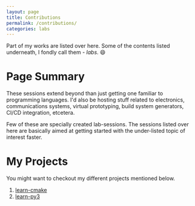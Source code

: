 ```yaml
---
layout: page
title: Contributions
permalink: /contributions/
categories: labs
---
```


Part of my works are listed over here.  Some of the contents listed underneath, I fondly call them - *labs*. :smile:

# Page Summary

These sessions extend beyond than just getting one familiar to programming languages.  I'd also be hosting stuff related to electronics, communications systems, virtual prototyping, build system generators, CI/CD integration, etcetera.

Few of these are specially created lab-sessions.  The sessions listed over here are basically aimed at getting started with the under-listed topic of interest faster.


# My Projects

You might want to checkout my different projects mentioned below.

1. [learn-cmake](/cmakeforneophytes)
2. [learn-py3](/learn-py3)

